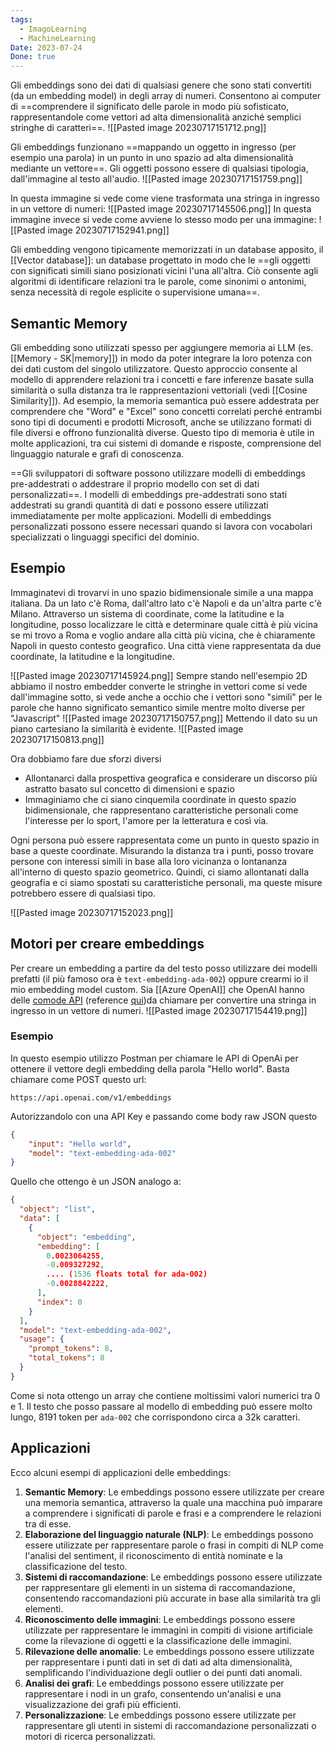 ```yaml
---
tags:
  - ImagoLearning
  - MachineLearning
Date: 2023-07-24
Done: true
---
```

Gli embeddings sono dei dati di qualsiasi genere che sono stati convertiti (da un embedding model) in degli array di numeri. Consentono ai computer di ==comprendere il significato delle parole in modo più sofisticato, rappresentandole come vettori ad alta dimensionalità anziché semplici stringhe di caratteri==.
![[Pasted image 20230717151712.png]]

Gli embeddings funzionano ==mappando un oggetto in ingresso (per esempio una parola) in un punto in uno spazio ad alta dimensionalità mediante un vettore==.
Gli oggetti possono essere di qualsiasi tipologia, dall'immagine al testo all'audio.
![[Pasted image 20230717151759.png]]

In questa immagine si vede come viene trasformata una stringa in ingresso in un vettore di numeri:
![[Pasted image 20230717145506.png]]
In questa immagine invece si vede come avviene lo stesso modo per una immagine:
![[Pasted image 20230717152941.png]]

Gli embedding vengono tipicamente memorizzati in un database apposito, il [[Vector database]]: un database progettato in modo che le ==gli oggetti con significati simili siano posizionati vicini l'una all'altra. Ciò consente agli algoritmi di identificare relazioni tra le parole, come sinonimi o antonimi, senza necessità di regole esplicite o supervisione umana==.

## Semantic Memory
Gli embedding sono utilizzati spesso per aggiungere memoria ai LLM (es. [[Memory - SK|memory]]) in modo da poter integrare la loro potenza con dei dati custom del singolo utilizzatore.
Questo approccio consente al modello di apprendere relazioni tra i concetti e fare inferenze basate sulla similarità o sulla distanza tra le rappresentazioni vettoriali (vedi [[Cosine Similarity]]).
Ad esempio, la memoria semantica può essere addestrata per comprendere che "Word" e "Excel" sono concetti correlati perché entrambi sono tipi di documenti e prodotti Microsoft, anche se utilizzano formati di file diversi e offrono funzionalità diverse. Questo tipo di memoria è utile in molte applicazioni, tra cui sistemi di domande e risposte, comprensione del linguaggio naturale e grafi di conoscenza.

==Gli sviluppatori di software possono utilizzare modelli di embeddings pre-addestrati o addestrare il proprio modello con set di dati personalizzati==. I modelli di embeddings pre-addestrati sono stati addestrati su grandi quantità di dati e possono essere utilizzati immediatamente per molte applicazioni.
Modelli di embeddings personalizzati possono essere necessari quando si lavora con vocabolari specializzati o linguaggi specifici del dominio.

## Esempio
Immaginatevi di trovarvi in uno spazio bidimensionale simile a una mappa italiana.
Da un lato c'è Roma, dall'altro lato c'è Napoli e da un'altra parte c'è Milano. Attraverso un sistema di coordinate, come la latitudine e la longitudine, posso localizzare le città e determinare quale città è più vicina se mi trovo a Roma e voglio andare alla città più vicina, che è chiaramente Napoli in questo contesto geografico. Una città viene rappresentata da due coordinate, la latitudine e la longitudine.

![[Pasted image 20230717145924.png]]
Sempre stando nell'esempio 2D abbiamo il nostro embedder converte le stringhe in vettori come si vede dall'immagine sotto, si vede anche a occhio che i vettori sono "simili" per le parole che hanno significato semantico simile mentre molto diverse per "Javascript"
![[Pasted image 20230717150757.png]]
Mettendo il dato su un piano cartesiano la similarità è evidente.
![[Pasted image 20230717150813.png]]


Ora dobbiamo fare due sforzi diversi
* Allontanarci dalla prospettiva geografica e considerare un discorso più astratto basato sul concetto di dimensioni e spazio
* Immaginiamo che ci siano cinquemila coordinate in questo spazio bidimensionale, che rappresentano caratteristiche personali come l'interesse per lo sport, l'amore per la letteratura e così via.

Ogni persona può essere rappresentata come un punto in questo spazio in base a queste coordinate. Misurando la distanza tra i punti, posso trovare persone con interessi simili in base alla loro vicinanza o lontananza all'interno di questo spazio geometrico. Quindi, ci siamo allontanati dalla geografia e ci siamo spostati su caratteristiche personali, ma queste misure potrebbero essere di qualsiasi tipo.

![[Pasted image 20230717152023.png]]


## Motori per creare embeddings

Per creare un embedding a partire da del testo posso utilizzare dei modelli prefatti (il più famoso ora è `text-embedding-ada-002`) oppure crearmi io il mio embedding model custom.
Sia [[Azure OpenAI]] che OpenAI hanno delle [comode API](https://platform.openai.com/docs/guides/embeddings/what-are-embeddings) (reference [qui](https://platform.openai.com/docs/api-reference/embeddings))da chiamare per convertire una stringa in ingresso in un vettore di numeri.
![[Pasted image 20230717154419.png]]

### Esempio
In questo esempio utilizzo Postman per chiamare le API di OpenAi per ottenere il vettore degli embedding della parola "Hello world".
Basta chiamare come POST questo url:
```
https://api.openai.com/v1/embeddings
```
Autorizzandolo con una API Key e passando come body raw JSON questo
```json
{
    "input": "Hello world",
    "model": "text-embedding-ada-002"
}
```
Quello che ottengo è un JSON analogo a:
```json
{
  "object": "list",
  "data": [
    {
      "object": "embedding",
      "embedding": [
        0.0023064255,
        -0.009327292,
        .... (1536 floats total for ada-002)
        -0.0028842222,
      ],
      "index": 0
    }
  ],
  "model": "text-embedding-ada-002",
  "usage": {
    "prompt_tokens": 8,
    "total_tokens": 8
  }
}
```
Come si nota ottengo un array che contiene moltissimi valori numerici tra 0 e 1.
Il testo che posso passare al modello di embedding può essere molto lungo, 8191 token per `ada-002` che corrispondono circa a 32k caratteri.

## Applicazioni

Ecco alcuni esempi di applicazioni delle embeddings:
1. **Semantic Memory**: Le embeddings possono essere utilizzate per creare una memoria semantica, attraverso la quale una macchina può imparare a comprendere i significati di parole e frasi e a comprendere le relazioni tra di esse. 
2. **Elaborazione del linguaggio naturale (NLP)**: Le embeddings possono essere utilizzate per rappresentare parole o frasi in compiti di NLP come l'analisi del sentiment, il riconoscimento di entità nominate e la classificazione del testo.
3. **Sistemi di raccomandazione**: Le embeddings possono essere utilizzate per rappresentare gli elementi in un sistema di raccomandazione, consentendo raccomandazioni più accurate in base alla similarità tra gli elementi.    
4. **Riconoscimento delle immagini**: Le embeddings possono essere utilizzate per rappresentare le immagini in compiti di visione artificiale come la rilevazione di oggetti e la classificazione delle immagini.    
5. **Rilevazione delle anomalie**: Le embeddings possono essere utilizzate per rappresentare i punti dati in set di dati ad alta dimensionalità, semplificando l'individuazione degli outlier o dei punti dati anomali.    
6. **Analisi dei grafi**: Le embeddings possono essere utilizzate per rappresentare i nodi in un grafo, consentendo un'analisi e una visualizzazione dei grafi più efficienti.    
7. **Personalizzazione**: Le embeddings possono essere utilizzate per rappresentare gli utenti in sistemi di raccomandazione personalizzati o motori di ricerca personalizzati.